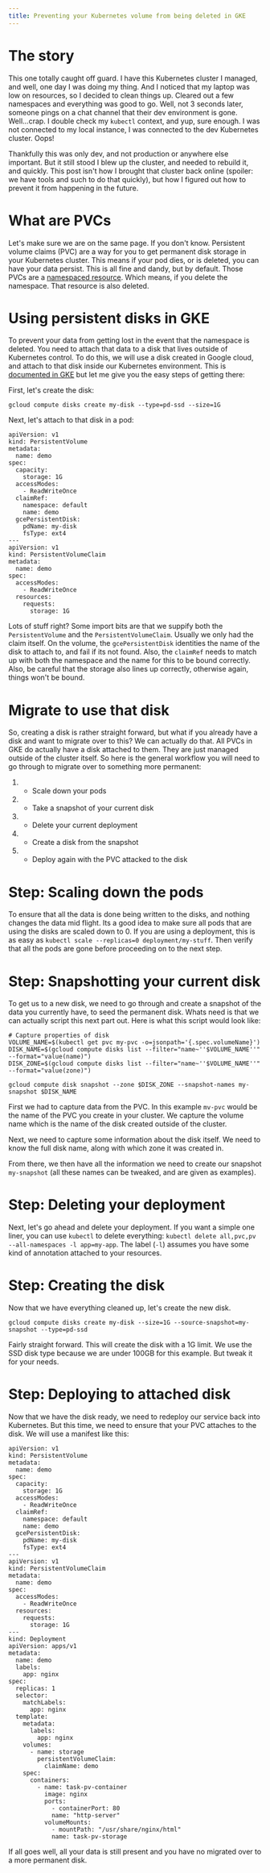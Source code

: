 ```yaml
---
title: Preventing your Kubernetes volume from being deleted in GKE
---
```


# The story

This one totally caught off guard. I have this Kubernetes cluster I managed, and well, one day I was doing my thing. And I noticed that my laptop was low on resources, so I decided to clean things up. Cleared out a few namespaces and everything was good to go. Well, not 3 seconds later, someone pings on a chat channel that their dev environment is gone. Well...crap. I double check my `kubectl` context, and yup, sure enough. I was not connected to my local instance, I was connected to the dev Kubernetes cluster. Oops!

Thankfully this was only dev, and not production or anywhere else important. But it still stood I blew up the cluster, and needed to rebuild it, and quickly. This post isn't how I brought that cluster back online (spoiler: we have tools and such to do that quickly), but how I figured out how to prevent it from happening in the future.

# What are PVCs

Let's make sure we are on the same page. If you don't know. Persistent volume claims (PVC) are a way for you to get permanent disk storage in your Kubernetes cluster. This means if your pod dies, or is deleted, you can have your data persist. This is all fine and dandy, but by default. Those PVCs are a [namespaced resource](https://kubernetes.io/docs/concepts/overview/working-with-objects/namespaces/#not-all-objects-are-in-a-namespace). Which means, if you delete the namespace. That resource is also deleted.

# Using persistent disks in GKE

To prevent your data from getting lost in the event that the namespace is deleted. You need to attach that data to a disk that lives outside of Kubernetes control. To do this, we will use a disk created in Google cloud, and attach to that disk inside our Kubernetes environment. This is [documented in GKE](https://cloud.google.com/kubernetes-engine/docs/concepts/persistent-volumes) but let me give you the easy steps of getting there:

First, let's create the disk:

```
gcloud compute disks create my-disk --type=pd-ssd --size=1G
```

Next, let's attach to that disk in a pod:

```
apiVersion: v1
kind: PersistentVolume
metadata:
  name: demo
spec:
  capacity:
    storage: 1G
  accessModes:
    - ReadWriteOnce
  claimRef:
    namespace: default
    name: demo
  gcePersistentDisk:
    pdName: my-disk
    fsType: ext4
---
apiVersion: v1
kind: PersistentVolumeClaim
metadata:
  name: demo
spec:
  accessModes:
    - ReadWriteOnce
  resources:
    requests:
      storage: 1G
```

Lots of stuff right? Some import bits are that we suppify both the `PersistentVolume` and the `PersistentVolumeClaim`. Usually we only had the claim itself. On the volume, the `gcePersistentDisk` identities the name of the disk to attach to, and fail if its not found. Also, the `claimRef` needs to match up with both the namespace and the name for this to be bound correctly. Also, be careful that the storage also lines up correctly, otherwise again, things won't be bound.

# Migrate to use that disk

So, creating a disk is rather straight forward, but what if you already have a disk and want to migrate over to this? We can actually do that. All PVCs in GKE do actually have a disk attached to them. They are just managed outside of the cluster itself. So here is the general workflow you will need to go through to migrate over to something more permanent:

1. - Scale down your pods
1. - Take a snapshot of your current disk
1. - Delete your current deployment
1. - Create a disk from the snapshot
1. - Deploy again with the PVC attacked to the disk

# Step: Scaling down the pods

To ensure that all the data is done being written to the disks, and nothing changes the data mid flight. Its a good idea to make sure all pods that are using the disks are scaled down to 0. If you are using a deployment, this is as easy as `kubectl scale --replicas=0 deployment/my-stuff`. Then verify that all the pods are gone before proceeding on to the next step.

# Step: Snapshotting your current disk

To get us to a new disk, we need to go through and create a snapshot of the data you currently have, to seed the permanent disk. Whats need is that we can actually script this next part out. Here is what this script would look like:

```
# Capture properties of disk
VOLUME_NAME=$(kubectl get pvc my-pvc -o=jsonpath='{.spec.volumeName}')
DISK_NAME=$(gcloud compute disks list --filter="name~''$VOLUME_NAME''" --format="value(name)")
DISK_ZONE=$(gcloud compute disks list --filter="name~''$VOLUME_NAME''" --format="value(zone)")

gcloud compute disk snapshot --zone $DISK_ZONE --snapshot-names my-snapshot $DISK_NAME
```

First we had to capture data from the PVC. In this example `mv-pvc` would be the name of the PVC you create in your cluster. We capture the volume name which is the name of the disk created outside of the cluster.

Next, we need to capture some information about the disk itself. We need to know the full disk name, along with which zone it was created in.

From there, we then have all the information we need to create our snapshot `my-snapshot` (all these names can be tweaked, and are given as examples).

# Step: Deleting your deployment

Next, let's go ahead and delete your deployment. If you want a simple one liner, you can use `kubectl` to delete everything: `kubectl delete all,pvc,pv --all-namespaces -l app=my-app`. The label (`-l`) assumes you have some kind of annotation attached to your resources.

# Step: Creating the disk

Now that we have everything cleaned up, let's create the new disk.

```
gcloud compute disks create my-disk --size=1G --source-snapshot=my-snapshot --type=pd-ssd
```

Fairly straight forward. This will create the disk with a 1G limit. We use the SSD disk type because we are under 100GB for this example. But tweak it for your needs.

# Step: Deploying to attached disk

Now that we have the disk ready, we need to redeploy our service back into Kubernetes. But this time, we need to ensure that your PVC attaches to the disk. We will use a manifest like this:

```
apiVersion: v1
kind: PersistentVolume
metadata:
  name: demo
spec:
  capacity:
    storage: 1G
  accessModes:
    - ReadWriteOnce
  claimRef:
    namespace: default
    name: demo
  gcePersistentDisk:
    pdName: my-disk
    fsType: ext4
---
apiVersion: v1
kind: PersistentVolumeClaim
metadata:
  name: demo
spec:
  accessModes:
    - ReadWriteOnce
  resources:
    requests:
      storage: 1G
---
kind: Deployment
apiVersion: apps/v1
metadata:
  name: demo
  labels:
    app: nginx
spec:
  replicas: 1
  selector:
    matchLabels:
      app: nginx
  template:
    metadata:
      labels:
        app: nginx
    volumes:
      - name: storage
        persistentVolumeClaim:
          claimName: demo
    spec:
      containers:
        - name: task-pv-container
          image: nginx
          ports:
            - containerPort: 80
            name: "http-server"
          volumeMounts:
            - mountPath: "/usr/share/nginx/html"
            name: task-pv-storage
```

If all goes well, all your data is still present and you have no migrated over to a more permanent disk.
